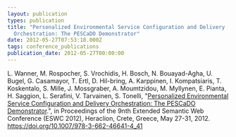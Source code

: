 ```yaml
---
layout: publication
types: publication
title: "Personalized Environmental Service Configuration and Delivery
  Orchestration: The PESCaDO Demonstrator"
date: 2012-05-27T07:53:18.000Z
tags: conference_publications
publication_date: 2012-05-27T00:00:00
---
```

L. Wanner, M. Rospocher, S. Vrochidis, H. Bosch, N. Bouayad-Agha, U. Bugel, G. Casamayor, T. Ertl, D. Hil-bring, A. Karppinen, I. Kompatsiaris, T. Koskentalo, S. Mille, J. Mossgraber, A. Moumtzidou, M. Myllynen, E. Pianta, H. Saggion, L. Serafini, V. Tarvainen, S. Tonelli, "[Personalized Environmental Service Configuration and Delivery Orchestration: The PESCaDO Demonstrator](https://www.researchgate.net/publication/230807234_Personalized_Environmental_Service_Configuration_and_Delivery_Orchestration_The_PESCaDO_Demonstrator).", in Proceedings of the 9nth Extended Semantic Web Conference (ESWC 2012), Heraclion, Crete, Greece, May 27-31, 2012. <https://doi.org/10.1007/978-3-662-46641-4_41>